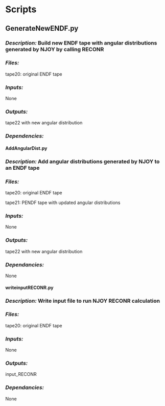 # Scripts

## GenerateNewENDF.py

### *Description:* Build new ENDF tape with angular distributions generated by NJOY by calling RECONR

### *Files:*

tape20: original ENDF tape

### *Inputs:*
None

### *Outputs:*
tape22 with new angular distribution

### *Dependencies:*

#### AddAngularDist.py

### *Description:* Add angular distributions generated by NJOY to an ENDF tape

### *Files:*

tape20: original ENDF tape

tape21: PENDF tape with updated angular distributions

### *Inputs:*
None

### *Outputs:*
tape22 with new angular distribution

### *Dependancies:*
None

#### writeinputRECONR.py

### *Description:* Write input file to run NJOY RECONR calculation

### *Files:*

tape20: original ENDF tape

### *Inputs:*
None

### *Outputs:*
input_RECONR

### *Dependancies:*
None


